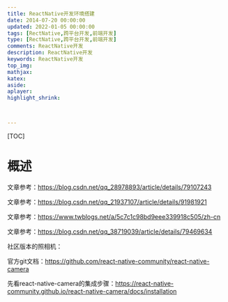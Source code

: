 ```yaml
---
title: ReactNative开发环境搭建
date: 2014-07-20 00:00:00
updated: 2022-01-05 00:00:00
tags: [RectNative,跨平台开发,前端开发]
type: [RectNative,跨平台开发,前端开发]
comments: ReactNative开发
description: ReactNative开发
keywords: ReactNative开发
top_img:
mathjax:
katex:
aside:
aplayer:
highlight_shrink:



---
```


[TOC]

# 概述



文章参考：https://blog.csdn.net/qq_28978893/article/details/79107243

文章参考：https://blog.csdn.net/qq_21937107/article/details/91981921

文章参考：https://www.twblogs.net/a/5c7c1c98bd9eee339918c505/zh-cn

文章参考：https://blog.csdn.net/qq_38719039/article/details/79469634

社区版本的照相机：

官方git文档：https://github.com/react-native-community/react-native-camera

先看react-native-camera的集成步骤：https://react-native-community.github.io/react-native-camera/docs/installation



